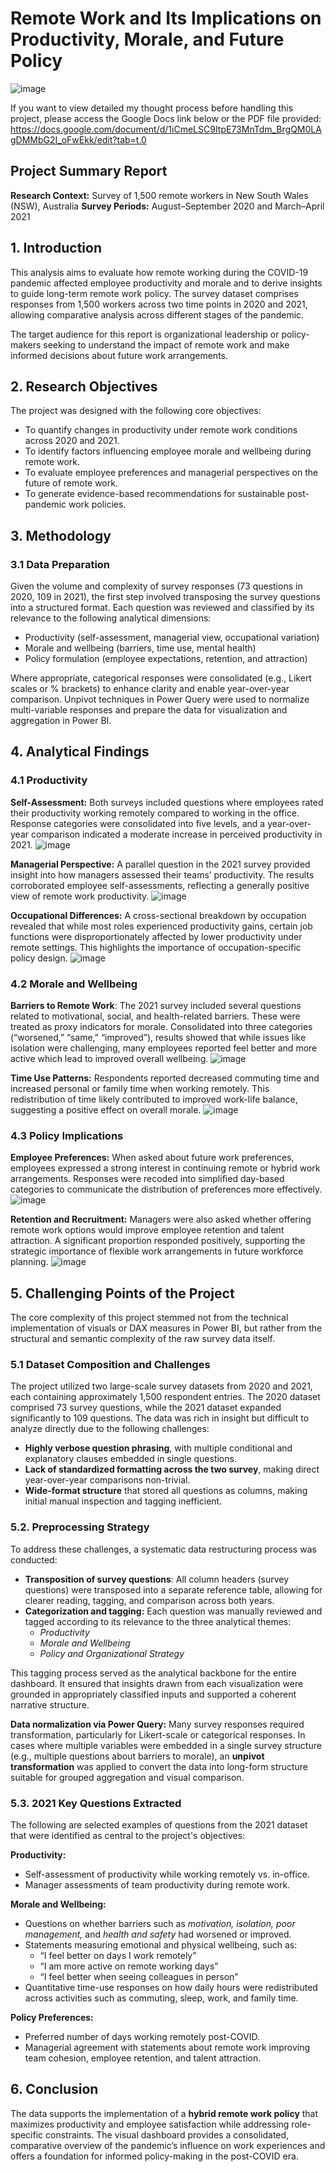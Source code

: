 # Remote Work and Its Implications on Productivity, Morale, and Future Policy
![image](https://github.com/user-attachments/assets/8ba2ff6e-9f34-4ae1-8a13-6ec912cff222)

If you want to view detailed my thought process before handling this project, please access the Google Docs link below or the PDF file provided:
https://docs.google.com/document/d/1iCmeLSC9ItpE73MnTdm_BrgQM0LAgDMMbG2I_oFwEkk/edit?tab=t.0
## Project Summary Report
**Research Context:** Survey of 1,500 remote workers in New South Wales (NSW), Australia
**Survey Periods:** August–September 2020 and March–April 2021

## 1. Introduction
This analysis aims to evaluate how remote working during the COVID-19 pandemic affected employee productivity and morale and to derive insights to guide long-term remote work policy. The survey dataset comprises responses from 1,500 workers across two time points in 2020 and 2021, allowing comparative analysis across different stages of the pandemic.

The target audience for this report is organizational leadership or policy-makers seeking to understand the impact of remote work and make informed decisions about future work arrangements.

## 2. Research Objectives
The project was designed with the following core objectives:
- To quantify changes in productivity under remote work conditions across 2020 and 2021.
- To identify factors influencing employee morale and wellbeing during remote work.
- To evaluate employee preferences and managerial perspectives on the future of remote work.
- To generate evidence-based recommendations for sustainable post-pandemic work policies.

## 3. Methodology
### 3.1 Data Preparation
Given the volume and complexity of survey responses (73 questions in 2020, 109 in 2021), the first step involved transposing the survey questions into a structured format. Each question was reviewed and classified by its relevance to the following analytical dimensions:

- Productivity (self-assessment, managerial view, occupational variation)
- Morale and wellbeing (barriers, time use, mental health)
- Policy formulation (employee expectations, retention, and attraction)

Where appropriate, categorical responses were consolidated (e.g., Likert scales or % brackets) to enhance clarity and enable year-over-year comparison. Unpivot techniques in Power Query were used to normalize multi-variable responses and prepare the data for visualization and aggregation in Power BI.

## 4. Analytical Findings
### 4.1 Productivity
**Self-Assessment:** Both surveys included questions where employees rated their productivity working remotely compared to working in the office. Response categories were consolidated into five levels, and a year-over-year comparison indicated a moderate increase in perceived productivity in 2021.
![image](https://github.com/user-attachments/assets/ea262b58-f8ae-4204-9b0d-f9e887cead43)


**Managerial Perspective:** A parallel question in the 2021 survey provided insight into how managers assessed their teams’ productivity. The results corroborated employee self-assessments, reflecting a generally positive view of remote work productivity.
![image](https://github.com/user-attachments/assets/5a511bd0-3641-4d3b-80d7-93e4c63e87ea)

**Occupational Differences:** A cross-sectional breakdown by occupation revealed that while most roles experienced productivity gains, certain job functions were disproportionately affected by lower productivity under remote settings. This highlights the importance of occupation-specific policy design.
![image](https://github.com/user-attachments/assets/4a039a3a-d464-475a-8daf-12a0aa7a52cc)

### 4.2 Morale and Wellbeing
**Barriers to Remote Work**: The 2021 survey included several questions related to motivational, social, and health-related barriers. These were treated as proxy indicators for morale. Consolidated into three categories (“worsened,” “same,” “improved”), results showed that while issues like isolation were challenging, many employees reported feel better and more active which lead to improved overall wellbeing.
![image](https://github.com/user-attachments/assets/684133e0-4469-4d92-b6ec-76bb2d09912e)

**Time Use Patterns:** Respondents reported decreased commuting time and increased personal or family time when working remotely. This redistribution of time likely contributed to improved work-life balance, suggesting a positive effect on overall morale.
![image](https://github.com/user-attachments/assets/cef90485-df10-4716-a56f-2a69063c8d86)

### 4.3 Policy Implications
**Employee Preferences:** When asked about future work preferences, employees expressed a strong interest in continuing remote or hybrid work arrangements. Responses were recoded into simplified day-based categories to communicate the distribution of preferences more effectively.
![image](https://github.com/user-attachments/assets/ec5395a6-e202-4ef5-830c-60e5ca1a6419)

**Retention and Recruitment:** Managers were also asked whether offering remote work options would improve employee retention and talent attraction. A significant proportion responded positively, supporting the strategic importance of flexible work arrangements in future workforce planning.
![image](https://github.com/user-attachments/assets/fd790af4-6493-4cf7-a8f5-62bca92cd5a8)

## 5. Challenging Points of the Project 
The core complexity of this project stemmed not from the technical implementation of visuals or DAX measures in Power BI, but rather from the structural and semantic complexity of the raw survey data itself.

### 5.1 Dataset Composition and Challenges
The project utilized two large-scale survey datasets from 2020 and 2021, each containing approximately 1,500 respondent entries. The 2020 dataset comprised 73 survey questions, while the 2021 dataset expanded significantly to 109 questions. The data was rich in insight but difficult to analyze directly due to the following challenges:

- **Highly verbose question phrasing**, with multiple conditional and explanatory clauses embedded in single questions.
- **Lack of standardized formatting across the two survey**, making direct year-over-year comparisons non-trivial.
- **Wide-format structure** that stored all questions as columns, making initial manual inspection and tagging inefficient.

### 5.2. Preprocessing Strategy
To address these challenges, a systematic data restructuring process was conducted:
- **Transposition of survey questions**: All column headers (survey questions) were transposed into a separate reference table, allowing for clearer reading, tagging, and comparison across both years.
- **Categorization and tagging:** Each question was manually reviewed and tagged according to its relevance to the three analytical themes:
  - _Productivity_
  - _Morale and Wellbeing_
  - _Policy and Organizational Strategy_

This tagging process served as the analytical backbone for the entire dashboard. It ensured that insights drawn from each visualization were grounded in appropriately classified inputs and supported a coherent narrative structure.

**Data normalization via Power Query:** Many survey responses required transformation, particularly for Likert-scale or categorical responses. In cases where multiple variables were embedded in a single survey structure (e.g., multiple questions about barriers to morale), an **unpivot transformation** was applied to convert the data into long-form structure suitable for grouped aggregation and visual comparison.

### 5.3. 2021 Key Questions Extracted
The following are selected examples of questions from the 2021 dataset that were identified as central to the project's objectives:

**Productivity:**
  - Self-assessment of productivity while working remotely vs. in-office.
  - Manager assessments of team productivity during remote work.

**Morale and Wellbeing:**
  - Questions on whether barriers such as _motivation, isolation, poor management,_ and _health and safety_ had worsened or improved.
  - Statements measuring emotional and physical wellbeing, such as:
    - “I feel better on days I work remotely”
    - “I am more active on remote working days”
    - “I feel better when seeing colleagues in person”
  - Quantitative time-use responses on how daily hours were redistributed across activities such as commuting, sleep, work, and family time.

**Policy Preferences:**
  - Preferred number of days working remotely post-COVID.
  - Managerial agreement with statements about remote work improving team cohesion, employee retention, and talent attraction.

## 6. Conclusion
The data supports the implementation of a **hybrid remote work policy** that maximizes productivity and employee satisfaction while addressing role-specific constraints. The visual dashboard provides a consolidated, comparative overview of the pandemic’s influence on work experiences and offers a foundation for informed policy-making in the post-COVID era.




